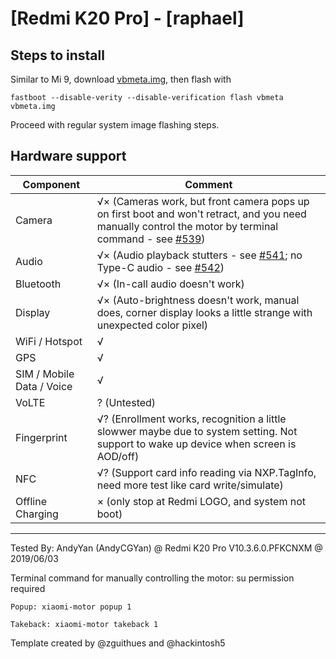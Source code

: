 # [Redmi K20 Pro] - [raphael]

## Steps to install

Similar to Mi 9, download [vbmeta.img](https://github.com/TadiT7/xiaomi_raphael_dump/blob/raphael-user-9-PKQ1.181121.001-V10.3.6.0.PFKCNXM-release-keys/vbmeta.img), then flash with
```
fastboot --disable-verity --disable-verification flash vbmeta vbmeta.img
```
Proceed with regular system image flashing steps.

## Hardware support

| Component                 |      Comment                                              |
|---------------------------|-----------------------------------------------------------|
| Camera                    | √× (Cameras work, but front camera pops up on first boot and won't retract, and you need manually control the motor by terminal command - see [#539](https://github.com/phhusson/treble_experimentations/issues/539))|
| Audio                     | √× (Audio playback stutters - see [#541](https://github.com/phhusson/treble_experimentations/issues/541); no Type-C audio - see [#542](https://github.com/phhusson/treble_experimentations/issues/541))         |
| Bluetooth                 | √× (In-call audio doesn't work)                           |
| Display                   | √× (Auto-brightness doesn't work, manual does, corner display looks a little strange with unexpected color pixel)            |
| WiFi / Hotspot            | √                                                         |
| GPS                       | √                                                         |
| SIM / Mobile Data / Voice | √                                                         |
| VoLTE                     | ? (Untested)                                              |
| Fingerprint               | √? (Enrollment works, recognition a little slowwer maybe due to system setting. Not support to wake up device when screen is AOD/off)                |
| NFC                       | √? (Support card info reading via NXP.TagInfo, need more test like card write/simulate)                                              |
| Offline Charging          | × (only stop at Redmi LOGO, and system not boot)          |
---

Tested By: AndyYan (AndyCGYan) @ Redmi K20 Pro V10.3.6.0.PFKCNXM @ 2019/06/03

Terminal command for manually controlling the motor:
su permission required
```
Popup: xiaomi-motor popup 1
```
```
Takeback: xiaomi-motor takeback 1
```

Template created by @zguithues and @hackintosh5
